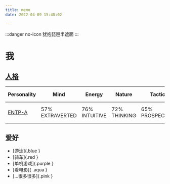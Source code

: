 ```yaml
---
title: memo
date: 2022-04-09 15:48:02

---
```


:::danger no-icon
犹抱琵琶半遮面
:::



# 我

## [人格](https://www.16personalities.com/profiles/1ca9004ed8601)

| Personality                                                | Mind           | Energy           | Nature          | Tactics            | Identity        | Test taken      |
| ---------------------------------------------------------- | -------------- | ---------------- | --------------- | ------------------ | --------------- | --------------- |
| [ENTP-A](https://www.16personalities.com/entp-personality) | 57%   EXTRAVERTED | 76%  INTUITIVE | 72%  THINKING | 65%  PROSPECTING | 88%  ASSERTIVE | March 19, 2022. |






## 爱好

- [游泳]{.blue }
- [骑车]{.red }
- [单机游戏]{.purple }
- [看电影]{ .aqua }
- [...很多很多]{.pink }



